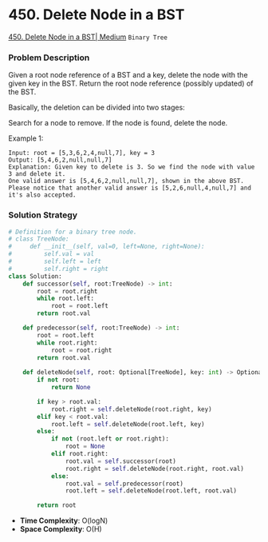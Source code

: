# 450. Delete Node in a BST

[450. Delete Node in a BST| Medium](https://leetcode.com/problems/delete-node-in-a-bst/description/?envType=study-plan-v2&envId=leetcode-75) `Binary Tree`

### Problem Description
Given a root node reference of a BST and a key, delete the node with the given key in the BST. Return the root node reference (possibly updated) of the BST.

Basically, the deletion can be divided into two stages:

Search for a node to remove.
If the node is found, delete the node.

Example 1:
```
Input: root = [5,3,6,2,4,null,7], key = 3
Output: [5,4,6,2,null,null,7]
Explanation: Given key to delete is 3. So we find the node with value 3 and delete it.
One valid answer is [5,4,6,2,null,null,7], shown in the above BST.
Please notice that another valid answer is [5,2,6,null,4,null,7] and it's also accepted.
```

### Solution Strategy
```Python
# Definition for a binary tree node.
# class TreeNode:
#     def __init__(self, val=0, left=None, right=None):
#         self.val = val
#         self.left = left
#         self.right = right
class Solution:
    def successor(self, root:TreeNode) -> int:
        root = root.right
        while root.left:
            root = root.left
        return root.val

    def predecessor(self, root:TreeNode) -> int:
        root = root.left
        while root.right:
            root = root.right
        return root.val
    
    def deleteNode(self, root: Optional[TreeNode], key: int) -> Optional[TreeNode]:
        if not root:
            return None

        if key > root.val:
            root.right = self.deleteNode(root.right, key)
        elif key < root.val:
            root.left = self.deleteNode(root.left, key)
        else:
            if not (root.left or root.right):
                root = None
            elif root.right:
                root.val = self.successor(root)
                root.right = self.deleteNode(root.right, root.val)
            else:
                root.val = self.predecessor(root)
                root.left = self.deleteNode(root.left, root.val)

        return root

```
* **Time Complexity**: O(logN)
* **Space Complexity**: O(H)
